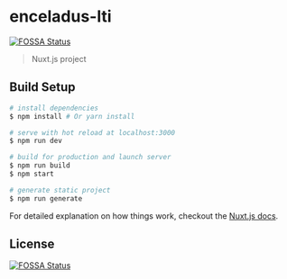 # enceladus-lti
[![FOSSA Status](https://app.fossa.io/api/projects/git%2Bgithub.com%2Fr-spacex%2FEnceladus-LTI.svg?type=shield)](https://app.fossa.io/projects/git%2Bgithub.com%2Fr-spacex%2FEnceladus-LTI?ref=badge_shield)


> Nuxt.js project

## Build Setup

``` bash
# install dependencies
$ npm install # Or yarn install

# serve with hot reload at localhost:3000
$ npm run dev

# build for production and launch server
$ npm run build
$ npm start

# generate static project
$ npm run generate
```

For detailed explanation on how things work, checkout the [Nuxt.js docs](https://github.com/nuxt/nuxt.js).



## License
[![FOSSA Status](https://app.fossa.io/api/projects/git%2Bgithub.com%2Fr-spacex%2FEnceladus-LTI.svg?type=large)](https://app.fossa.io/projects/git%2Bgithub.com%2Fr-spacex%2FEnceladus-LTI?ref=badge_large)